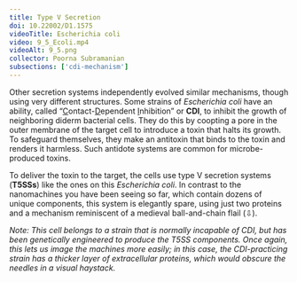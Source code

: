 ```yaml
---
title: Type V Secretion
doi: 10.22002/D1.1575
videoTitle: Escherichia coli
video: 9_5_Ecoli.mp4
videoAlt: 9_5.png
collector: Poorna Subramanian
subsections: ['cdi-mechanism']
---
```


Other secretion systems independently evolved similar mechanisms, though using very different structures. Some strains of *Escherichia coli* have an ability, called “<u>C</u>ontact-<u>D</u>ependent <u>I</u>nhibition” or **CDI**, to inhibit the growth of neighboring diderm bacterial cells. They do this by coopting a pore in the outer membrane of the target cell to introduce a toxin that halts its growth. To safeguard themselves, they make an antitoxin that binds to the toxin and renders it harmless. Such antidote systems are common for microbe-produced toxins.

To deliver the toxin to the target, the cells use type V secretion systems (**T5SSs**) like the ones on this *Escherichia coli*. In contrast to the nanomachines you have been seeing so far, which contain dozens of unique components, this system is elegantly spare, using just two proteins and a mechanism reminiscent of a medieval ball-and-chain flail (⇩).

*Note: This cell belongs to a strain that is normally incapable of CDI, but has been genetically engineered to produce the T5SS components. Once again, this lets us image the machines more easily; in this case, the CDI-practicing strain has a thicker layer of extracellular proteins, which would obscure the needles in a visual haystack.*


